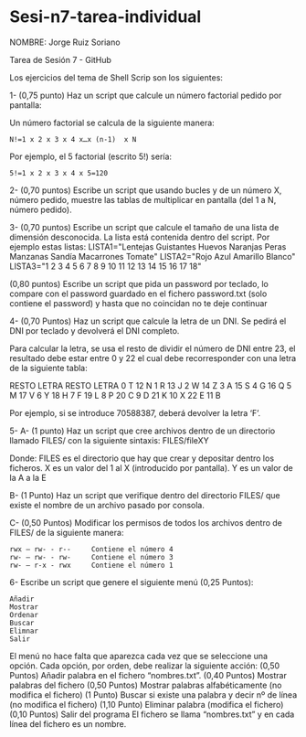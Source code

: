 # Sesi-n7-tarea-individual
NOMBRE: Jorge Ruiz Soriano

Tarea de Sesión 7 - GitHub


Los ejercicios del tema de Shell Scrip son los siguientes:

1- (0,75 punto) Haz un script que calcule un número factorial pedido por pantalla: 

Un número factorial se calcula de la siguiente manera:

	N!=1 x 2 x 3 x 4 x…x (n-1)  x N

Por ejemplo, el 5 factorial (escrito 5!) sería:

	5!=1 x 2 x 3 x 4 x 5=120





2- (0,70 puntos) Escribe un script que usando bucles y de un número X, número pedido, muestre las tablas de multiplicar en pantalla (del 1 a N, número pedido). 

 

3- (0,70 puntos)  Escribe un script que calcule el tamaño de una lista de dimensión desconocida.
La lista está contenida dentro del script.
Por ejemplo estas listas:
	LISTA1="Lentejas Guistantes Huevos Naranjas Peras Manzanas Sandía Macarrones Tomate"
	LISTA2="Rojo Azul Amarillo Blanco"
	LISTA3="1 2 3 4 5 6 7 8 9 10 11 12 13 14 15 16 17 18"


(0,80 puntos) Escribe un script que pida un password por teclado, lo compare con el password guardado en el fichero password.txt (solo contiene el password) y hasta que no coincidan no te deje continuar




4- (0,70 Puntos) Haz un script que calcule la letra de un DNI.  Se pedirá el DNI por teclado y devolverá el DNI completo.

Para calcular la letra, se usa el resto de dividir el número de DNI entre 23, el resultado debe estar entre 0 y 22 el cual debe recorresponder con una letra de la siguiente tabla:

RESTO	LETRA		RESTO	LETRA
0	T		12	N
1	R		13	J
2	W		14	Z
3	A		15	S
4	G		16	Q
5	M		17	V
6	Y		18	H
7	F		19	L
8	P		20	C
9	D		21	K
10	X		22	E
11	B			

Por ejemplo, si se introduce 70588387, deberá devolver la letra ‘F’.


5- A- (1 punto) Haz un script que cree archivos dentro de un directorio llamado FILES/ con la siguiente sintaxis:
FILES/fileXY

Donde:
	FILES es el directorio que hay que crear y depositar dentro los ficheros.
	X es un valor del 1 al X (introducido por pantalla).
	Y es un valor de la A a la E

B- (1 Punto) Haz un script que verifique dentro del directorio FILES/ que existe el nombre de un archivo pasado por consola.


C- (0,50 Puntos) Modificar los permisos de todos los archivos dentro de FILES/ de la siguiente manera:

	rwx – rw- - r-- 	Contiene el número 4
	rw- – rw- - rw- 	Contiene el número 3
	rw- – r-x - rwx 	Contiene el número 1






6- Escribe un script que genere el siguiente menú (0,25 Puntos):


	Añadir
	Mostrar
	Ordenar
	Buscar
	Elimnar
	Salir

El menú no hace falta que aparezca cada vez que se seleccione una opción. Cada opción, por orden, debe realizar la siguiente acción:
	(0,50 Puntos) Añadir palabra en el fichero “nombres.txt”.
	(0,40 Puntos) Mostrar palabras del fichero
	(0,50 Puntos) Mostrar palabras alfabéticamente (no modifica el fichero)
	(1 Punto) Buscar si existe una palabra y decir nº de línea (no modifica el fichero)
	(1,10 Punto) Eliminar palabra (modifica el fichero)
	(0,10 Puntos) Salir del programa
El fichero se llama “nombres.txt” y en cada línea del fichero es un nombre.

